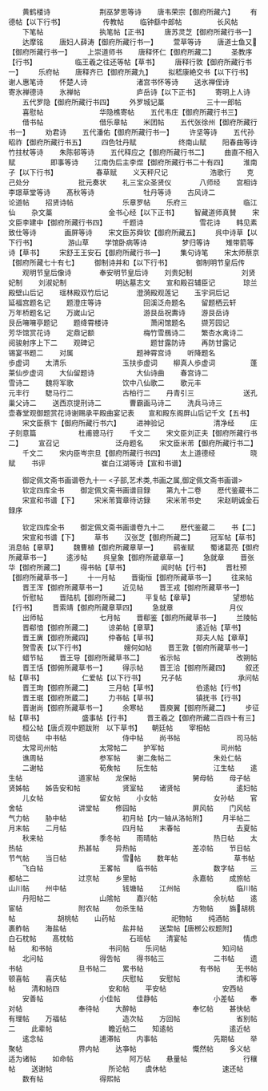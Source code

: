 <!-- { "loadSidebar": true } -->
　　黄鹤楼诗　　　　　　　荆巫梦思等诗
　　唐韦荣宗【御府所藏六】
　　有德帖【以下行书】　　　　　　传教帖
　　临钟繇中郎帖　　　　　长风帖
　　下笔帖　　　　　　　　执笔帖【正书】
　　唐苏灵芝【御府所藏行书一】
　　达摩铭
　　唐妇人薛涛【御府所藏行书一】
　　萱草等诗
　　唐道士鱼又【御府所藏行书一】
　　上崇道师书
　　唐释怀仁【御府所藏二】
　　圣教序【行书】　　　　　　临王羲之往还等帖【草书】
　　唐释行敦【御府所藏行书一】
　　乐府帖
　　唐释齐已【御府所藏九】
　　拟嵇康絶交书【以下行书】　　　谢人惠笔诗
　　怀楚人诗　　　　　　　渚宫书怀等诗
　　送氷禅侄诗　　　　　　寄氷禅德诗
　　氷禅帖　　　　　　　　庐岳诗【以下正书】
　　寄明上人诗
　　五代罗隐【御府所藏行书四】
　　外罗城记藁　　　　　　三十一郎帖
　　喜慰帖　　　　　　　　华隐樵寄帖
　　五代韦庄【御府所藏行书三】
　　借书帖　　　　　　　　借乐章帖
　　米团帖
　　五代张徐州【御府所藏行书一】
　　劝君诗
　　五代潘佑【御府所藏行书一】
　　许坚等诗
　　五代孙昭祚【御府所藏行书五】
　　四色牡丹赋　　　　　　终南山赋
　　阳春曲等诗　　　　　　竹拄杖等诗
　　朱陈邨等诗
　　五代释应之【御府所藏行书二】
　　曲直不相入赋　　　　　即事等诗
　　江南伪后主李煜【御府所藏行书二十有四】
　　淮南子【以下行书】　　　　　　春草赋
　　义天秤尺记　　　　　　浩歌行
　　克己处分　　　　　　　批元奏状
　　礼三宝众圣贤仪　　　　八师经
　　宫相诗　　　　　　　　李璟草堂等诗
　　髙秋等诗　　　　　　　牡丹等诗
　　古风诗二　　　　　　　论道帖
　　招贤诗帖　　　　　　　乐章罗帖
　　乐府三　　　　　　　　临江仙
　　杂文藁　　　　　　　　金书心经【以下正书】
　　智藏道师真賛
　　宋文臣李建中【御府所藏行书四】
　　千题诗　　　　　　　　雪花诗
　　韩见素致仕等诗　　　　画屏等诗
　　宋文臣苏舜钦【御府所藏五】
　　呉中诗草【以下行书】　　　　　游山草
　　学馆卧病等诗　　　　　梦归等诗
　　雉带箭等诗【草书】
　　宋舒王王安石【御府所藏行书一】
　　集句诗笔
　　宋太师蔡京【御府所藏七十有七】
　　御制诗并和【以下行书】　　　　御制明节皇后传
　　观明节皇后像诗　　　　奉安明节皇后诗
　　刘贵妃制　　　　　　　刘贤妃制
　　刘淑妃制　　　　　　　明达墓志文
　　宣和殿召辅臣记　　　　琼兰殿壁山后记
　　瑶林殿双竹后记　　　　澄漪殿观莲记
　　玉宇洞后记　　　　　　延福宫题名记
　　题澄庄等诗　　　　　　回溪泛舟题名
　　留题栖云轩　　　　　　万年桥题名记
　　万嵗山记　　　　　　　游艮岳祝夀诗
　　游艮岳诗　　　　　　　艮岳噰噰亭题记
　　题绛霄楼诗　　　　　　萧闲馆题名
　　撷芳园记　　　　　　　芳华馆赏花诗
　　定鼎记额　　　　　　　梅竹雪鴈诗二
　　繁杏水禽诗二　　　　　阅骏射序上下二
　　观碑记　　　　　　　　题甘露防诗
　　再防甘露记　　　　　　锡宴书题二
　　对属　　　　　　　　　题神霄宫诗
　　听降题名　　　　　　　歩虚词
　　太清乐　　　　　　　　玉扶歩虚词
　　柳真人歩虚词　　　　　蓬莱仙步虚词
　　大仙留题诗　　　　　　大仙诗曲
　　春宫诗二　　　　　　　雪诗二
　　魏将军歌　　　　　　　饮中八仙歌二
　　歌元丰　　　　　　　　元丰行
　　騘马行二　　　　　　　古柏行二
　　丹青引三　　　　　　　送孔巢父诗二
　　送西京提刑诗二　　　　曹霸画马诗二
　　洗兵马诗三　　　　　　壶春堂观御题赏花诗谢赐承平殿曲宴记表　　宣和殿东阁屏山后记千文【五书】
　　宋文臣蔡卞【御府所藏行书六】
　　进神验记　　　　　　　清净经
　　庄子刻意篇　　　　　　杜甫骢马行
　　千文二
　　宋文臣刘正夫【御府所藏行书二】
　　宣召记　　　　　　　　泛舟题名
　　宋文臣米芾【御府所藏行书二】
　　千文二
　　宋内臣岑宗旦【御府所藏行书四】
　　太上道德经　　　　　晓赋
　　书评　　　　　　　　崔白江湖等诗【宣和书谱】

　　御定佩文斋书画谱卷九十一
<子部,艺术类,书画之属,御定佩文斋书画谱>
　　钦定四库全书
　　御定佩文斋书画谱目録
　　第九十二卷
　　厯代鉴蔵书二
　　宋宣和书谱【下】
　　宋米芾寳章待访録
　　宋米芾书史
　　宋赵眀诚金石録序

　　钦定四库全书
　　御定佩文斋书画谱卷九十二
　　厯代鉴蔵二
　　书【二】
　　宋宣和书谱【下】
　　草书
　　汉张芝【御府所藏二】
　　冠军帖【草书】　　　　　消息帖【章草】
　　魏曹植【御府所藏章草一】
　　鹞雀赋
　　蜀诸葛亮【御府所藏草书一】
　　逺涉帖
　　呉皇象【御府所蔵章草一】
　　急就章
　　晋张华【御府所藏二】
　　得书帖【草书】　　　　　闻时帖【行书】
　　晋杜预【御府所藏草书一】
　　十一月帖
　　晋衞恒【御府所藏草书一】
　　往来帖
　　晋王浑【御府所藏草书一】
　　近见帖
　　晋王戎【御府所藏草书一】
　　忻慰帖
　　晋陆机【御府所藏二】
　　平复帖【章草】　　　　　　望想帖【行书】
　　晋索靖【御府所藏章草四】
　　急就章　　　　　　　　月仪
　　出师帖　　　　　　　　七月帖
　　晋郗鉴【御府所藏草书一】
　　兰陵帖
　　晋郗愔【御府所藏二】
　　谅弟帖【章草】　　　　　　逺近帖【草书】
　　晋王廙【御府所藏四】
　　仲春帖【草书】　　　　　　郑夫人帖【章草】
　　贺雪表【以下行书】　　　　　　嫂何如帖
　　晋王敦【御府所藏草书一】
　　蜡节帖
　　晋王导【御府所藏草书二】
　　省示帖　　　　　　　　改朔帖
　　晋王恬【御俯所藏草书一】
　　得示帖
　　晋王洽【御府所藏四】
　　叙还帖【草书】　　　　　　仁爱帖【以下行书】
　　兄子帖　　　　　　　　承问帖
　　晋王珣【御府所藏二】
　　三月帖【草书】　　　　　　伯逺帖【行书】
　　晋王珉【御府所蔵二】
　　力书帖【草书】　　　　　　镇抚书【行书】
　　晋谢尚【御府所藏草书一】
　　余寒帖
　　晋庾翼【御府所藏二】
　　步征帖【草书】　　　　　　盛事帖【行书】
　　晋王羲之【御府所藏二百四十有三】
　　桓公帖【唐贞观中题跋附　以下草书】　　朝廷帖
　　宰相帖　　　　　　　　司徒帖
　　中书帖　　　　　　　　侍中帖
　　尚书帖　　　　　　　　司马帖
　　太常司州帖　　　　　　太常帖二
　　护军帖　　　　　　　　司州帖
　　谯周帖　　　　　　　　参军帖
　　谢二矦帖二　　　　　　朱处仁帖
　　二谢帖　　　　　　　　荀矦帖
　　阮生帖　　　　　　　　江生帖
　　逺生帖　　　　　　　　道家帖
　　龙保帖　　　　　　　　舅母帖
　　母子帖　　　　　　　　贤姊帖
　　姊告安和帖　　　　　　贤室帖
　　诸贤帖　　　　　　　　逺妇帖
　　儿女帖　　　　　　　　留女帖
　　小女帖　　　　　　　　女孙帖
　　官舍帖　　　　　　　　讲堂帖
　　修园帖　　　　　　　　屏风帖
　　门风帖　　　　　　　　气力帖
　　胁中帖　　　　　　　　初月帖【内一轴从洛帖附】
　　月半帖二　　　　　　　月末帖
　　二月帖　　　　　　　　四月帖
　　末春帖　　　　　　　　去夏帖
　　秋来帖　　　　　　　　季冬帖
　　雨晴帖　　　　　　　　热日帖
　　太热帖　　　　　　　　热甚帖
　　异热帖　　　　　　　　差凉帖
　　节日帖　　　　　　　　节气帖
　　当日帖　　　　　　　　雪帖
　　数年帖　　　　　　　　草书帖
　　飞白帖　　　　　　　　王畧帖
　　临书帖　　　　　　　　数字帖
　　三都帖二　　　　　　　过京帖
　　乡里帖　　　　　　　　永嘉帖
　　成旅帖　　　　　　　　山川帖
　　州中帖　　　　　　　　钱塘帖
　　江州帖　　　　　　　　临川帖
　　丹阳帖二　　　　　　　山隂帖
　　嘉兴帖　　　　　　　　余杭帖
　　逺宦帖　　　　　　　　附农帖
　　勿杀生帖　　　　　　　方物帖
　　旃胡桃帖　　　　　　胡桃帖
　　山药帖　　　　　　　　祀物帖
　　纯酒帖　　　　　　　　裹鲊帖
　　海盐帖　　　　　　　　盐井帖
　　送棃帖【唐桞公权题附】　　　　　白石枕帖
　　髙枕帖　　　　　　　　石班帖
　　清宴帖　　　　　　　　情虑帖
　　和书帖　　　　　　　　书问帖
　　乐问帖　　　　　　　　知问帖
　　北问帖　　　　　　　　得吿帖
　　得书帖三　　　　　　　二书帖
　　遗书帖　　　　　　　　旦书帖二
　　累书帖　　　　　　　　有书帖
　　无书帖　　　　　　　　顿喜帖
　　喜庆帖　　　　　　　　庆慰帖
　　安慰帖　　　　　　　　清和等帖
　　清和帖四　　　　　　　安和帖
　　平安帖　　　　　　　　安西帖
　　安善帖　　　　　　　　小佳帖
　　佳静帖　　　　　　　　小差帖
　　奉对帖　　　　　　　　奉待帖
　　大醉帖　　　　　　　　奉忆帖
　　甚快帖　　　　　　　　有理帖
　　万福帖　　　　　　　　造次帖
　　方回帖　　　　　　　　省别帖二
　　此辈帖　　　　　　　　瞻近帖二
　　知逺帖　　　　　　　　逺近帖
　　逺念帖　　　　　　　　逋滞帖
　　内事帖　　　　　　　　先期帖
　　举聚帖　　　　　　　　界内帖
　　达亊帖　　　　　　　　慨然帖
　　多义帖　　　　　　　　适为诸帖
　　如命帖　　　　　　　　阿万帖
　　悬量帖　　　　　　　　行穰帖
　　送谢帖　　　　　　　　所论帖
　　虞休帖　　　　　　　　速还帖
　　数有帖　　　　　　　　得熙帖
